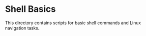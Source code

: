 # Shell Basics
This directory contains scripts for basic shell commands and Linux navigation tasks.
